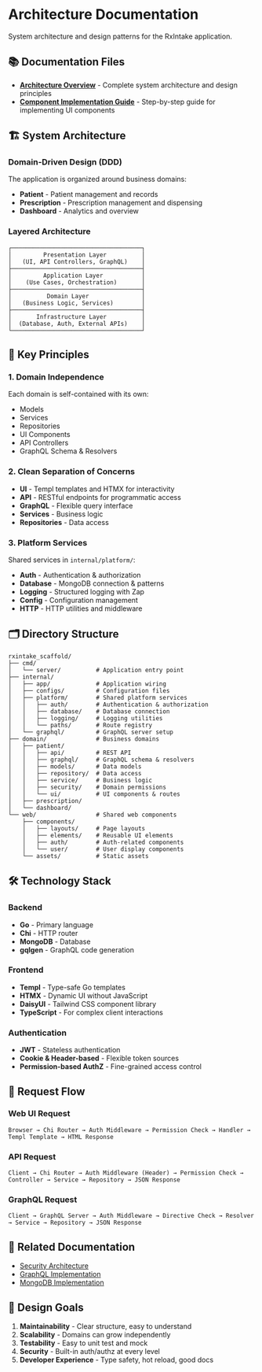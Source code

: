 # Architecture Documentation

System architecture and design patterns for the RxIntake application.

## 📚 Documentation Files

- **[Architecture Overview](./ARCHITECTURE.md)** - Complete system architecture and design principles
- **[Component Implementation Guide](./COMPONENT_IMPLEMENTATION_GUIDE.md)** - Step-by-step guide for implementing UI components

## 🏗️ System Architecture

### Domain-Driven Design (DDD)
The application is organized around business domains:
- **Patient** - Patient management and records
- **Prescription** - Prescription management and dispensing
- **Dashboard** - Analytics and overview

### Layered Architecture

```
┌─────────────────────────────────────┐
│         Presentation Layer          │
│   (UI, API Controllers, GraphQL)    │
├─────────────────────────────────────┤
│         Application Layer           │
│    (Use Cases, Orchestration)       │
├─────────────────────────────────────┤
│          Domain Layer               │
│   (Business Logic, Services)        │
├─────────────────────────────────────┤
│       Infrastructure Layer          │
│  (Database, Auth, External APIs)    │
└─────────────────────────────────────┘
```

## 🔑 Key Principles

### 1. Domain Independence
Each domain is self-contained with its own:
- Models
- Services
- Repositories
- UI Components
- API Controllers
- GraphQL Schema & Resolvers

### 2. Clean Separation of Concerns
- **UI** - Templ templates and HTMX for interactivity
- **API** - RESTful endpoints for programmatic access
- **GraphQL** - Flexible query interface
- **Services** - Business logic
- **Repositories** - Data access

### 3. Platform Services
Shared services in `internal/platform/`:
- **Auth** - Authentication & authorization
- **Database** - MongoDB connection & patterns
- **Logging** - Structured logging with Zap
- **Config** - Configuration management
- **HTTP** - HTTP utilities and middleware

## 🗂️ Directory Structure

```
rxintake_scaffold/
├── cmd/
│   └── server/          # Application entry point
├── internal/
│   ├── app/             # Application wiring
│   ├── configs/         # Configuration files
│   ├── platform/        # Shared platform services
│   │   ├── auth/        # Authentication & authorization
│   │   ├── database/    # Database connection
│   │   ├── logging/     # Logging utilities
│   │   └── paths/       # Route registry
│   └── graphql/         # GraphQL server setup
├── domain/              # Business domains
│   ├── patient/
│   │   ├── api/         # REST API
│   │   ├── graphql/     # GraphQL schema & resolvers
│   │   ├── models/      # Data models
│   │   ├── repository/  # Data access
│   │   ├── service/     # Business logic
│   │   ├── security/    # Domain permissions
│   │   └── ui/          # UI components & routes
│   ├── prescription/
│   └── dashboard/
└── web/                 # Shared web components
    ├── components/
    │   ├── layouts/     # Page layouts
    │   ├── elements/    # Reusable UI elements
    │   ├── auth/        # Auth-related components
    │   └── user/        # User display components
    └── assets/          # Static assets
```

## 🛠️ Technology Stack

### Backend
- **Go** - Primary language
- **Chi** - HTTP router
- **MongoDB** - Database
- **gqlgen** - GraphQL code generation

### Frontend
- **Templ** - Type-safe Go templates
- **HTMX** - Dynamic UI without JavaScript
- **DaisyUI** - Tailwind CSS component library
- **TypeScript** - For complex client interactions

### Authentication
- **JWT** - Stateless authentication
- **Cookie & Header-based** - Flexible token sources
- **Permission-based AuthZ** - Fine-grained access control

## 🔄 Request Flow

### Web UI Request
```
Browser → Chi Router → Auth Middleware → Permission Check → Handler → Templ Template → HTML Response
```

### API Request
```
Client → Chi Router → Auth Middleware (Header) → Permission Check → Controller → Service → Repository → JSON Response
```

### GraphQL Request
```
Client → GraphQL Server → Auth Middleware → Directive Check → Resolver → Service → Repository → JSON Response
```

## 📖 Related Documentation

- [Security Architecture](../security/SECURITY_ARCHITECTURE.md)
- [GraphQL Implementation](../graphql/GRAPHQL_IMPLEMENTATION.md)
- [MongoDB Implementation](../mongodb/MONGODB_IMPLEMENTATION.md)

## 🎯 Design Goals

1. **Maintainability** - Clear structure, easy to understand
2. **Scalability** - Domains can grow independently
3. **Testability** - Easy to unit test and mock
4. **Security** - Built-in auth/authz at every level
5. **Developer Experience** - Type safety, hot reload, good docs

